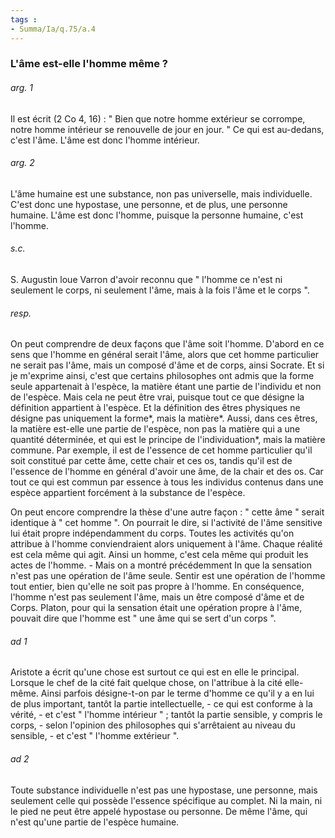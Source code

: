 ```yaml
---
tags : 
- Summa/Ia/q.75/a.4
---
```


### L'âme est-elle l'homme même ?



###### arg. 1
Il est écrit (2 Co 4, 16) : " Bien que notre homme extérieur se corrompe, notre homme intérieur se renouvelle de jour en jour. " Ce qui est au-dedans, c'est l'âme. L'âme est donc l'homme intérieur. 

###### arg. 2
L'âme humaine est une substance, non pas universelle, mais individuelle. C'est donc une hypostase, une personne, et de plus, une personne humaine. L'âme est donc l'homme, puisque la personne humaine, c'est l'homme. 

###### s.c.
S. Augustin loue Varron d'avoir reconnu que " l'homme ce n'est ni seulement le corps, ni seulement l'âme, mais à la fois l'âme et le corps ". 

###### resp.
On peut comprendre de deux façons que l'âme soit l'homme. D'abord en ce sens que l'homme en général serait l'âme, alors que cet homme particulier ne serait pas l'âme, mais un composé d'âme et de corps, ainsi Socrate. Et si je m'exprime ainsi, c'est que certains philosophes ont admis que la forme seule appartenait à l'espèce, la matière étant une partie de l'individu et non de l'espèce. Mais cela ne peut être vrai, puisque tout ce que désigne la définition appartient à l'espèce. Et la définition des êtres physiques ne désigne pas uniquement la forme*, mais la matière*. Aussi, dans ces êtres, la matière est-elle une partie de l'espèce, non pas la matière qui a une quantité déterminée, et qui est le principe de l'individuation*, mais la matière commune. Par exemple, il est de l'essence de cet homme particulier qu'il soit constitué par cette âme, cette chair et ces os, tandis qu'il est de l'essence de l'homme en général d'avoir une âme, de la chair et des os. Car tout ce qui est commun par essence à tous les individus contenus dans une espèce appartient forcément à la substance de l'espèce. 

On peut encore comprendre la thèse d'une autre façon : " cette âme " serait identique à " cet homme ". On pourrait le dire, si l'activité de l'âme sensitive lui était propre indépendamment du corps. Toutes les activités qu'on attribue à l'homme conviendraient alors uniquement à l'âme. Chaque réalité est cela même qui agit. Ainsi un homme, c'est cela même qui produit les actes de l'homme. - Mais on a montré précédemment In que la sensation n'est pas une opération de l'âme seule. Sentir est une opération de l'homme tout entier, bien qu'elle ne soit pas propre à l'homme. En conséquence, l'homme n'est pas seulement l'âme, mais un être composé d'âme et de Corps. Platon, pour qui la sensation était une opération propre à l'âme, pouvait dire que l'homme est " une âme qui se sert d'un corps ". 

###### ad 1
Aristote a écrit qu'une chose est surtout ce qui est en elle le principal. Lorsque le chef de la cité fait quelque chose, on l'attribue à la cité elle-même. Ainsi parfois désigne-t-on par le terme d'homme ce qu'il y a en lui de plus important, tantôt la partie intellectuelle, - ce qui est conforme à la vérité, - et c'est " l'homme intérieur " ; tantôt la partie sensible, y compris le corps, - selon l'opinion des philosophes qui s'arrêtaient au niveau du sensible, - et c'est " l'homme extérieur ". 

###### ad 2
Toute substance individuelle n'est pas une hypostase, une personne, mais seulement celle qui possède l'essence spécifique au complet. Ni la main, ni le pied ne peut être appelé hypostase ou personne. De même l'âme, qui n'est qu'une partie de l'espèce humaine. 

